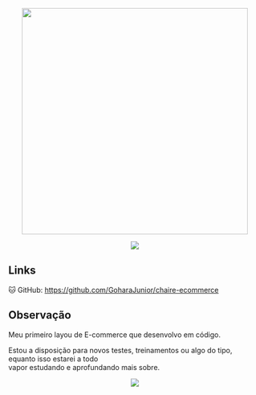 <!-- Logo -->
<p align="center" width="150px">
    <img width="450px" src="https://user-images.githubusercontent.com/57417305/89644764-f1171980-d88e-11ea-81cb-a69f209999ab.png">
</p>

<!-- Gif Mockups -->
<p align="center">
    <img src="https://user-images.githubusercontent.com/57417305/90333125-6bcfeb00-df99-11ea-9620-07bf089bee93.gif">
</p>

## Links
🐱 GitHub: https://github.com/GoharaJunior/chaire-ecommerce

## Observação 
Meu primeiro layou de E-commerce que desenvolvo em código.

Estou a disposição para novos testes, treinamentos ou algo do tipo, equanto isso estarei a todo</br>
vapor estudando e aprofundando mais sobre.
<div  align="center">
  <img src="https://user-images.githubusercontent.com/57417305/89683760-820de500-d8cf-11ea-99cb-29845920ed65.png">
</div>
